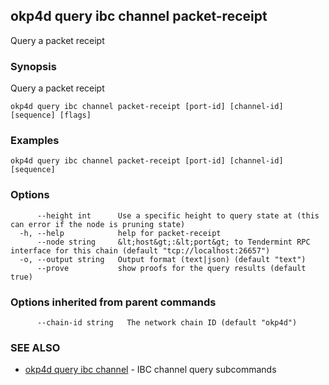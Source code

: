 ## okp4d query ibc channel packet-receipt

Query a packet receipt

### Synopsis

Query a packet receipt

```
okp4d query ibc channel packet-receipt [port-id] [channel-id] [sequence] [flags]
```

### Examples

```
okp4d query ibc channel packet-receipt [port-id] [channel-id] [sequence]
```

### Options

```
      --height int      Use a specific height to query state at (this can error if the node is pruning state)
  -h, --help            help for packet-receipt
      --node string     &lt;host&gt;:&lt;port&gt; to Tendermint RPC interface for this chain (default "tcp://localhost:26657")
  -o, --output string   Output format (text|json) (default "text")
      --prove           show proofs for the query results (default true)
```

### Options inherited from parent commands

```
      --chain-id string   The network chain ID (default "okp4d")
```

### SEE ALSO

* [okp4d query ibc channel](okp4d_query_ibc_channel.md)	 - IBC channel query subcommands

